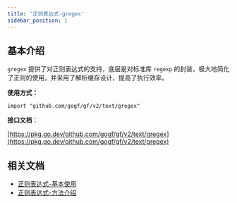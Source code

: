 ```yaml
---
title: '正则表达式-gregex'
sidebar_position: 1
---
```


## 基本介绍

`gregex` 提供了对正则表达式的支持，底层是对标准库 `regexp` 的封装，极大地简化了正则的使用，并采用了解析缓存设计，提高了执行效率。

**使用方式：**

```
import "github.com/gogf/gf/v2/text/gregex"
```

**接口文档**：

[https://pkg.go.dev/github.com/gogf/gf/v2/text/gregex](https://pkg.go.dev/github.com/gogf/gf/v2/text/gregex)

## 相关文档

- [正则表达式-基本使用](output/goframe-v2.4-md/组件列表/文本处理/正则表达式-gregex/正则表达式-基本使用)
- [正则表达式-方法介绍](output/goframe-v2.4-md/组件列表/文本处理/正则表达式-gregex/正则表达式-方法介绍)